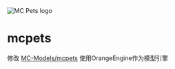 <img src="https://i.ibb.co/7RYYYZb/spigot-mcpets-banner.png" alt="MC Pets logo">

# mcpets

修改 [MC-Models/mcpets](https://github.com/MC-Models/mcpets/) 使用OrangeEngine作为模型引擎